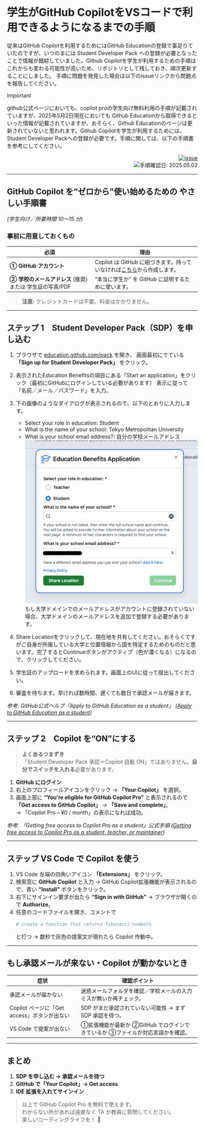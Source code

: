 # 学生がGitHub CopilotをVSコードで利用できるようになるまでの手順
従来はGitHub Copilotを利用するためにはGitHub Educationの登録で事足りていたのですが、いつのまには Student Developer Pack への登録が必要となったことで情報が錯綜していました。Github Copilotを学生が利用するための手順はこれからも変わる可能性が高いため、リポジトリとして残しておき、順次更新することにしました。
手順に問題を発見した場合は以下のissueリンクから問題点を報告してください。

> [!IMPORTANT]
> github公式ページにおいても、copilot proの学生向け無料利用の手順が記載されていますが、2025年5月2日現在においても Github Educationから取得できるといった情報が記載されていますが、おそらく、Github Educationのページは更新されていないと思われます。Github Copilotを学生が利用するためには、Student Developer Packへの登録が必要です。手順に関しては、以下の手順書を参考にしてください。

<p align="right">
<a href="https://github.com/TetsuakiBaba/HowtoGetGithubCopilotforStudent/issues" target="_blank"><img src="https://img.shields.io/badge/問題報告-issue-red" alt="issue"></a>
<br>
    <img src="https://img.shields.io/badge/手順確認日-2025.05.02-blue" alt="手順確認日: 2025.05.02"><br>

</p>

--- 
## GitHub Copilot を“ゼロから”使い始めるための やさしい手順書  
*(学生向け／所要時間 10〜15 分)*  


### 事前に用意しておくもの
| 必須 | 理由 |
|------|------|
| **① GitHub アカウント** | Copilot は GitHub に紐づきます。持っていなければ<a href="https://github.com/signup" target="_blank">こちら</a>から作成します。 |
| **② 学校のメールアドレス** (推奨) または 学生証の写真/PDF | “本当に学生か” を GitHub に証明するために使います。 |

> **注意:** クレジットカードは不要。料金はかかりません。

---

## ステップ 1　Student Developer Pack（SDP）を申し込む
1. ブラウザで [education.github.com/pack](https://education.github.com/pack) を開き、
   画面最初にでている **「Sign up for Student Developer Pack」** をクリック。  
2. 表示されたEducation Benefitsの項目にある「Start an application」をクリック（最初にGitHubにログインしている必要があります）
   表示に従って「名前／メール／パスワード」を入力。
3. 下の画像のようなダイアログが表示されるので、以下のとおりに入力します。
    - Select your role in education: Student
    - What is the name of your school: Tokyo Metropolitan University
    - What is your school email address?: 自分の学校メールアドレス  
    ![alt text](<スクリーンショット 2025-05-02 10.24.51.png>)
    もし大学ドメインでのメールアドレスがアカウントに登録されていない場合、大学ドメインのメールアドレスを追加で登録する必要があります。

4. Share Locationをクリックして、現在地を共有してください。おそらくですがご自身が所属している大学と位置情報から国を特定するためのものだと思います。完了するとContinueボタンがアクティブ（色が濃くなる）になるので、クリックしてください。
5. 学生証のアップロードを求められます。画面上のUIに従って提出してください。
6. 審査を待ちます。早ければ数時間、遅くても数日で承認メールが届きます。  

*参考: GitHub公式ヘルプ「Apply to GitHub Education as a student」 ([Apply to GitHub Education as a student](https://docs.github.com/education/explore-the-benefits-of-teaching-and-learning-with-github-education/github-global-campus-for-students/apply-to-github-global-campus-as-a-student?utm_source=chatgpt.com))*

---

## ステップ 2　Copilot を“ON”にする
> **よくあるつまずき**  
> 「Student Developer Pack 承認＝Copilot 自動 ON」ではありません。**自分でスイッチを入れる**必要があります。

1. **GitHub にログイン**  
2. 右上のプロフィールアイコンをクリック → **「Your Copilot」** を選択。  
3. 画面上部に **“You’re eligible for GitHub Copilot Pro”** と表示されるので  
   **「Get access to GitHub Copilot」** → **「Save and complete」**。  
   → 「Copilot Pro – ¥0 / month」の表示になれば成功。  

*参考: 「Getting free access to Copilot Pro as a student」公式手順 ([Getting free access to Copilot Pro as a student, teacher, or maintainer](https://docs.github.com/en/copilot/managing-copilot/managing-copilot-as-an-individual-subscriber/getting-started-with-copilot-on-your-personal-account/getting-free-access-to-copilot-pro-as-a-student-teacher-or-maintainer?utm_source=chatgpt.com))*

---

## ステップ VS Code で Copilot を使う
1. VS Code 左端の四角いアイコン **「Extensions」** をクリック。  
2. 検索窓に **GitHub Copilot** と入力 → GitHub Copilot拡張機能が表示されるので、青い **“Install”** ボタンをクリック。  
3. 右下にサインイン要求が出たら **“Sign in with GitHub”** → ブラウザが開くので **Authorize**。  
4. 任意のコードファイルを開き、コメントで  
   ```python
   # create a function that returns fibonacci numbers
   ```  
   と打つ → 数秒で灰色の提案文が現れたら Copilot 作動中。  

---

## もし承認メールが来ない・Copilot が動かないとき
| 症状 | 確認ポイント |
|------|--------------|
| 承認メールが届かない | 迷惑メールフォルダを確認／学校メールの入力ミスが無いか再チェック。 |
| Copilot ページに「Get access」ボタンが出ない | SDP がまだ承認されていない可能性 → まず SDP 承認を待つ。 |
| VS Code で提案が出ない | ①拡張機能が最新か ②GitHub でログインできているか ③ファイルが対応言語かを確認。 |

---

## まとめ
1. **SDP を申し込む → 承認メールを待つ**  
2. **GitHub で「Your Copilot」→ Get access**  
3. **IDE 拡張を入れてサインイン**  

> 以上で GitHub Copilot Pro を無料で使えます。  
> わからない所があれば遠慮なく TA か教員に質問してください。  
> 楽しいコーディングライフを！ 🎉
